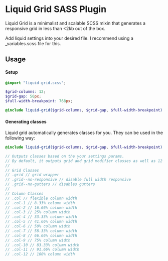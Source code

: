 # Liquid Grid SASS Plugin

Liquid Grid is a minimalist and scalable SCSS mixin that generates a responsive grid in less than <2kb out of the box.

Add liquid settings into your desired file. I recommend using a _variables.scss file for this.

## Usage

#### Setup

```scss
@import "liquid-grid.scss";

$grid-columns: 12;
$grid-gap: 56px;
$full-width-breakpoint: 768px;

@include liquid-grid($grid-columns, $grid-gap, $full-width-breakpoint)
```

#### Generating classes
Liquid grid automatically generates classes for you. They can be used in the following way:

```scss
@include liquid-grid($grid-columns, $grid-gap, $full-width-breakpoint)

// Outputs classes based on the your settings params. 
// By default, it outputs grid and grid modifier classes as well as 12 column classes:
//
// Grid Classes
// .grid // grid wrapper
// .grid--no-responsive // disable full width responsive
// .grid--no-gutters // disables gutters
//
// Column Classes
// .col // flexible column width
// .col-1 // 8.33% column width
// .col-2 // 16.66% column width
// .col-3 // 25% column width
// .col-4 // 33.33% column width
// .col-5 // 41.66% column width
// .col-6 // 50% column width
// .col-7 // 58.33% column width
// .col-8 // 66.66% column width
// .col-9 // 75% column width
// .col-10 // 83.33% column width
// .col-11 // 91.66% column width
// .col-12 // 100% column width
```
